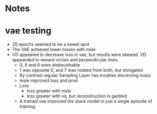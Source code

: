 # Notes

# vae testing
- 20 epochs seemed to be a sweet spot
- The VAE achieved lower losses with msle
- VD appeared to decrease loss in vae, but results were skewed.  VD appearded to reward circles and perpendicular lines.
  - 0, 9 and 6 were distinuishable
  - 1 was opposite 0, and 7 was rotated from both, but elongated
  - By contrast regular Sampling Layer has troubles discerning loops
  - msle improved loss and prod
  - Loss
    - loss greater with msle
    - loss greater with vd, but reconstruction is garbled
  - A trained vae improved the stack model in just a single episode of training. 